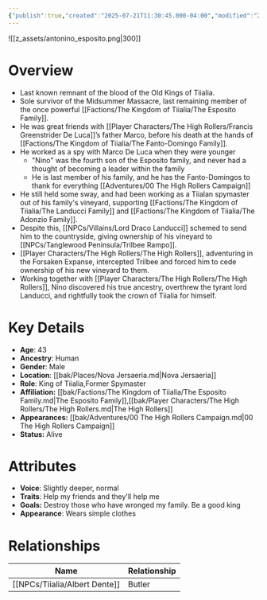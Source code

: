 ```yaml
---
{"publish":true,"created":"2025-07-21T11:30:45.000-04:00","modified":"2025-10-17T10:24:12.596-04:00","cssclasses":""}
---
```


![[z_assets/antonino_esposito.png|300]]

# Overview
- Last known remnant of the blood of the Old Kings of Tiialia.
- Sole survivor of the Midsummer Massacre, last remaining member of the once powerful [[Factions/The Kingdom of Tiialia/The Esposito Family]].
- He was great friends with [[Player Characters/The High Rollers/Francis Greenstrider De Luca]]’s father Marco, before his death at the hands of [[Factions/The Kingdom of Tiialia/The Fanto-Domingo Family]].
- He worked as a spy with Marco De Luca when they were younger
	- "Nino" was the fourth son of the Esposito family, and never had a thought of becoming a leader within the family
	- He is last member of his family, and he has the Fanto-Domingos to thank for everything
[[Adventures/00 The High Rollers Campaign]]
- He still held some sway, and had been working as a Tiialan spymaster out of his family's vineyard, supporting [[Factions/The Kingdom of Tiialia/The Landucci Family]] and [[Factions/The Kingdom of Tiialia/The Adonzio Family]].
- Despite this, [[NPCs/Villains/Lord Draco Landucci]] schemed to send him to the countryside, giving ownership of his vineyard to [[NPCs/Tanglewood Peninsula/Trilbee Rampo]].
- [[Player Characters/The High Rollers/The High Rollers]], adventuring in the Forsaken Expanse, intercepted Trilbee and forced him to cede ownership of his new vineyard to them.
- Working together with [[Player Characters/The High Rollers/The High Rollers]], Nino discovered his true ancestry, overthrew the tyrant lord Landucci, and rightfully took the crown of Tiialia for himself.

# Key Details
- **Age**: 43
- **Ancestry**: Human
- **Gender**: Male
- **Location**: [[bak/Places/Nova Jersaeria.md\|Nova Jersaeria]]
- **Role**: King of Tiialia,Former Spymaster
- **Affiliation:** [[bak/Factions/The Kingdom of Tiialia/The Esposito Family.md\|The Esposito Family]],[[bak/Player Characters/The High Rollers/The High Rollers.md\|The High Rollers]]
- **Appearances:** [[bak/Adventures/00 The High Rollers Campaign.md\|00 The High Rollers Campaign]]
- **Status:** Alive

# Attributes
- **Voice**: Slightly deeper, normal
- **Traits**: Help my friends and they'll help me
- **Goals:** Destroy those who have wronged my family. Be a good king
- **Appearance**: Wears simple clothes

# Relationships

| Name             | Relationship |
| ---------------- | ------------ |
| [[NPCs/Tiialia/Albert Dente]] | Butler       |
